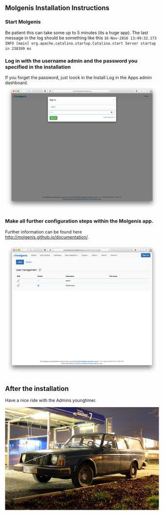 ## Molgenis Installation Instructions 

### Start Molgenis

Be patient this can take some up to 5 minutes (its a huge app). The last message in the log should be something like this
`16-Nov-2016 13:49:32.173 INFO [main] org.apache.catalina.startup.Catalina.start Server startup in 238399 ms`

### Log in with the username admin and the password you specified in the installation 
If you forget the password, just loock in the Install Log in the Apps admin dashboard. 
![Screenshot01](install-screen-01.png)

### Make all further configuration steps within the Molgenis app.
Further information can be found here http://molgenis.github.io/documentation/.

![Screenshot02](install-screen-02.png)

## After the installation
Have a nice ride with the Admins youngtimer.

![FINAL](install-screen-final.jpg)
